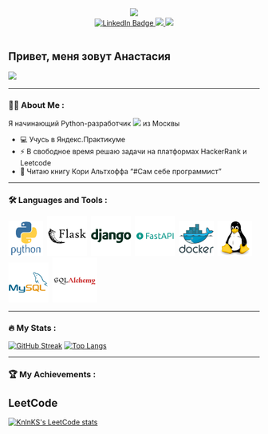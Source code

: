 <div id="header" align="center">
  <img src="https://media.giphy.com/media/paTz7UZbPfTZFRYnnB/giphy.gif" width="200"/>
</div>

<div id="badges" align="center">
  <a href="https://www.linkedin.com/mwlite/in/анастасия-домнина-4a2152263">
    <img src="https://img.shields.io/badge/LinkedIn-blue?style=for-the-badge&logo=linkedin&logoColor=white" alt="LinkedIn Badge"/>
  </a>
  <a href="https://hh.ru/applicant/resumes/view?resume=72dfcb79ff07b5d6700039ed1f46665030344a">
    <img src="https://img.shields.io/badge/hh.ru-red?style=for-the-badge&logo=hh.ru&logoColor=white%22%20alt=%22hh.ru%20Badge"/>
  </a>
  <a href="https://career.habr.com/foxygend">
    <img src="https://img.shields.io/badge/Habr%20career-blue?style=for-the-badge&logo=habr&logoColor=blue%22%20alt=%22Habr%20Badge"/>
  </a>
</div>

<div align="center">
  <img src="https://komarev.com/ghpvc/?username=foxygen-d&style=flat-square&color=blue" alt=""/>
</div>

## Привет, меня зовут Анастасия

<img src="https://media.giphy.com/media/hvRJCLFzcasrR4ia7z/giphy.gif" width="30px"/>


---

### 👩‍💻 About Me :
Я начинающий Python-разработчик <img src="https://media.giphy.com/media/WUlplcMpOCEmTGBtBW/giphy.gif" width="30"> из Москвы

  * 💻 Учусь в Яндекс.Практикуме
  * ⚡ В свободное время решаю задачи на платформах HackerRank и Leetcode
  * 📖 Читаю книгу Кори Альтхоффа “#Сам себе программист”

---

### 🛠️ Languages and Tools :

<div>
  <img src="https://github.com/devicons/devicon/blob/master/icons/python/python-original-wordmark.svg" title="Python" alt="Python" width=70px/>&nbsp;
  <img src="https://github.com/devicons/devicon/blob/master/icons/flask/flask-original-wordmark.svg" title="Flask" alt="Flask" width=80px/>&nbsp;
  <img src="https://github.com/devicons/devicon/blob/master/icons/django/django-plain-wordmark.svg" title="Django" alt="Django" width=80px/>&nbsp;
  <img src="https://github.com/devicons/devicon/blob/master/icons/fastapi/fastapi-original-wordmark.svg" title="FastAPI" alt="FastAPI" width=80px/>&nbsp;
  <img src="https://github.com/devicons/devicon/blob/master/icons/docker/docker-original-wordmark.svg" title="docker" alt="docker" width=70px/>&nbsp;
  <img src="https://github.com/devicons/devicon/blob/master/icons/linux/linux-original.svg" title="linux" alt="linux" width=70px/>&nbsp;
  <img src="https://github.com/devicons/devicon/blob/master/icons/mysql/mysql-original-wordmark.svg" title="mysql" alt="mysql" width=80px/>&nbsp;
  <img src="https://github.com/devicons/devicon/blob/master/icons/sqlalchemy/sqlalchemy-original-wordmark.svg" title="sqlalchemy" alt="sqlalchemy" width=90px/>&nbsp;
</div>

---

### 🔥 My Stats :

[![GitHub Streak](http://github-readme-streak-stats.herokuapp.com?user=foxygen-d&theme=buefy)](https://git.io/streak-stats)
[![Top Langs](https://github-readme-stats.vercel.app/api/top-langs/?username=foxygen-d&layout=compact&theme=buefy)](https://github.com/anuraghazra/github-readme-stats)

---

### 🏆 My Achievements :

<a><h2>LeetCode </h2></a>
[![KnlnKS's LeetCode stats](https://leetcode-stats-six.vercel.app/api?username=foxygen_d)](https://github.com/foxygen_d/leetcode-stats)
